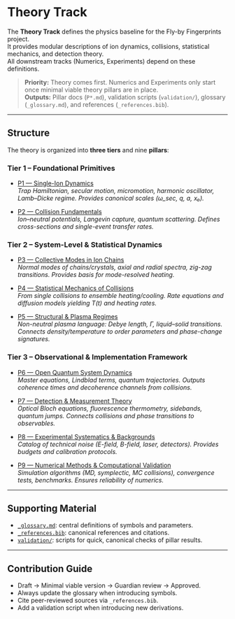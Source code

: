 # Theory Track

The **Theory Track** defines the physics baseline for the Fly-by Fingerprints project.  
It provides modular descriptions of ion dynamics, collisions, statistical mechanics, and detection theory.  
All downstream tracks (Numerics, Experiments) depend on these definitions.  

> **Priority:** Theory comes first. Numerics and Experiments only start once minimal viable theory pillars are in place.  
> **Outputs:** Pillar docs (`P*.md`), validation scripts (`validation/`), glossary (`_glossary.md`), and references (`_references.bib`).  

---

## Structure

The theory is organized into **three tiers** and nine **pillars**:

### Tier 1 – Foundational Primitives
- [P1 — Single-Ion Dynamics](tier1_foundations/P1_single_ion_dynamics.md)  
  *Trap Hamiltonian, secular motion, micromotion, harmonic oscillator, Lamb–Dicke regime. Provides canonical scales (ω_sec, q, a, x₀).*  

- [P2 — Collision Fundamentals](tier1_foundations/P2_collision_fundamentals.md)  
  *Ion–neutral potentials, Langevin capture, quantum scattering. Defines cross-sections and single-event transfer rates.*  

### Tier 2 – System-Level & Statistical Dynamics
- [P3 — Collective Modes in Ion Chains](tier2_system_dynamics/P3_collective_modes.md)  
  *Normal modes of chains/crystals, axial and radial spectra, zig-zag transitions. Provides basis for mode-resolved heating.*  

- [P4 — Statistical Mechanics of Collisions](tier2_system_dynamics/P4_statistical_mechanics.md)  
  *From single collisions to ensemble heating/cooling. Rate equations and diffusion models yielding T(t) and heating rates.*  

- [P5 — Structural & Plasma Regimes](tier2_system_dynamics/P5_structural_plasma.md)  
  *Non-neutral plasma language: Debye length, Γ, liquid–solid transitions. Connects density/temperature to order parameters and phase-change signatures.*  

### Tier 3 – Observational & Implementation Framework
- [P6 — Open Quantum System Dynamics](tier3_framework/P6_open_quantum_systems.md)  
  *Master equations, Lindblad terms, quantum trajectories. Outputs coherence times and decoherence channels from collisions.*  

- [P7 — Detection & Measurement Theory](tier3_framework/P7_detection_theory.md)  
  *Optical Bloch equations, fluorescence thermometry, sidebands, quantum jumps. Connects collisions and phase transitions to observables.*  

- [P8 — Experimental Systematics & Backgrounds](tier3_framework/P8_systematics_backgrounds.md)  
  *Catalog of technical noise (E-field, B-field, laser, detectors). Provides budgets and calibration protocols.*  

- [P9 — Numerical Methods & Computational Validation](tier3_framework/P9_numerical_methods.md)  
  *Simulation algorithms (MD, symplectic, MC collisions), convergence tests, benchmarks. Ensures reliability of numerics.*  

---

## Supporting Material

- [`_glossary.md`](./_glossary.md): central definitions of symbols and parameters.  
- [`_references.bib`](./_references.bib): canonical references and citations.  
- [`validation/`](./validation/): scripts for quick, canonical checks of pillar results.  

---

## Contribution Guide

- Draft → Minimal viable version → Guardian review → Approved.  
- Always update the glossary when introducing symbols.  
- Cite peer-reviewed sources via `_references.bib`.  
- Add a validation script when introducing new derivations.  
